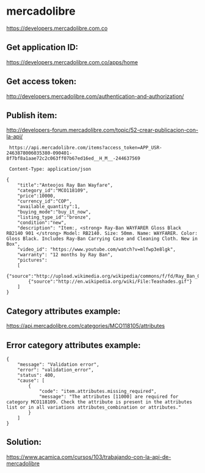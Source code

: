 # mercadolibre
https://developers.mercadolibre.com.co

## Get application ID:
https://developers.mercadolibre.com.co/apps/home

## Get access token:
http://developers.mercadolibre.com/authentication-and-authorization/

## Publish item:
http://developers-forum.mercadolibre.com/topic/52-crear-publicacion-con-la-api/
```
 https://api.mercadolibre.com/items?access_token=APP_USR-2463878006035380-090401-8f7bf8a1aae72c2c063ff07b67ed16ed__H_M__-244637569

 Content-Type: application/json

{
	"title":"Anteojos Ray Ban Wayfare",
	"category_id":"MCO118109",
	"price":10000,
	"currency_id":"COP",
	"available_quantity":1,
	"buying_mode":"buy_it_now",
	"listing_type_id":"bronze",
	"condition":"new",
	"description": "Item:, <strong> Ray-Ban WAYFARER Gloss Black RB2140 901 </strong> Model: RB2140. Size: 50mm. Name: WAYFARER. Color: Gloss Black. Includes Ray-Ban Carrying Case and Cleaning Cloth. New in Box",
	"video_id": "https://www.youtube.com/watch?v=mlfwp3e8lgk",
	"warranty": "12 months by Ray Ban",
	"pictures":
	[
		{"source":"http://upload.wikimedia.org/wikipedia/commons/f/fd/Ray_Ban_Original_Wayfarer.jpg"},
		{"source":"http://en.wikipedia.org/wiki/File:Teashades.gif"}
	]
}
```

## Category attributes example: 
https://api.mercadolibre.com/categories/MCO118105/attributes

## Error category attributes example:
```
{
    "message": "Validation error",
    "error": "validation_error",
    "status": 400,
    "cause": [
        {
            "code": "item.attributes.missing_required",
            "message": "The attributes [11000] are required for category MCO118109. Check the attribute is present in the attributes list or in all variations attributes_combination or attributes."
        }
    ]
}
```

## Solution:

https://www.acamica.com/cursos/103/trabajando-con-la-api-de-mercadolibre